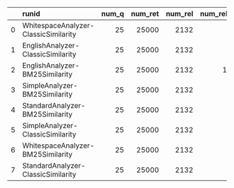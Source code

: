 |    | runid                                |   num_q |   num_ret |   num_rel |   num_rel_ret |    map |   gm_map |   Rprec |   bpref |   recip_rank |   iprec_at_recall_0.00 |   iprec_at_recall_0.10 |   iprec_at_recall_0.20 |   iprec_at_recall_0.30 |   iprec_at_recall_0.40 |   iprec_at_recall_0.50 |   iprec_at_recall_0.60 |   iprec_at_recall_0.70 |   iprec_at_recall_0.80 |   iprec_at_recall_0.90 |   iprec_at_recall_1.00 |   P_5 |   P_10 |   P_15 |   P_20 |   P_30 |   P_100 |   P_200 |   P_500 |   P_1000 |
|---:|:-------------------------------------|--------:|----------:|----------:|--------------:|-------:|---------:|--------:|--------:|-------------:|-----------------------:|-----------------------:|-----------------------:|-----------------------:|-----------------------:|-----------------------:|-----------------------:|-----------------------:|-----------------------:|-----------------------:|-----------------------:|------:|-------:|-------:|-------:|-------:|--------:|--------:|--------:|---------:|
|  0 | WhitespaceAnalyzer-ClassicSimilarity |      25 |     25000 |      2132 |           439 | 0.0476 |   0.0121 |  0.0897 |  0.1001 |       0.3402 |                 0.3869 |                 0.1271 |                 0.0647 |                 0.0504 |                 0.0373 |                 0.0324 |                 0.0307 |                 0.0167 |                 0.0111 |                 0.0044 |                 0      | 0.16  |  0.136 | 0.136  |  0.128 | 0.108  |  0.0612 |  0.0424 |  0.025  |   0.0176 |
|  1 | EnglishAnalyzer-ClassicSimilarity    |      25 |     25000 |      2132 |           781 | 0.1121 |   0.0611 |  0.1623 |  0.1529 |       0.588  |                 0.6231 |                 0.2744 |                 0.1872 |                 0.1286 |                 0.0909 |                 0.0666 |                 0.0469 |                 0.0309 |                 0.0158 |                 0.0104 |                 0      | 0.36  |  0.272 | 0.2747 |  0.256 | 0.208  |  0.1244 |  0.0846 |  0.0497 |   0.0312 |
|  2 | EnglishAnalyzer-BM25Similarity       |      25 |     25000 |      2132 |          1013 | 0.1973 |   0.0928 |  0.2465 |  0.2115 |       0.738  |                 0.7625 |                 0.3926 |                 0.332  |                 0.2711 |                 0.2188 |                 0.18   |                 0.1228 |                 0.0841 |                 0.0485 |                 0.0159 |                 0.0033 | 0.448 |  0.4   | 0.3627 |  0.338 | 0.2813 |  0.1812 |  0.1216 |  0.0659 |   0.0405 |
|  3 | SimpleAnalyzer-BM25Similarity        |      25 |     25000 |      2132 |           800 | 0.1678 |   0.0701 |  0.209  |  0.1913 |       0.7575 |                 0.7868 |                 0.3734 |                 0.274  |                 0.2119 |                 0.1625 |                 0.1293 |                 0.0932 |                 0.0574 |                 0.0422 |                 0.0165 |                 0.001  | 0.472 |  0.384 | 0.3253 |  0.3   | 0.264  |  0.1448 |  0.0918 |  0.0508 |   0.032  |
|  4 | StandardAnalyzer-BM25Similarity      |      25 |     25000 |      2132 |           792 | 0.1677 |   0.0685 |  0.206  |  0.1901 |       0.7645 |                 0.7951 |                 0.3611 |                 0.2669 |                 0.2136 |                 0.1654 |                 0.1346 |                 0.0919 |                 0.0629 |                 0.0462 |                 0.0124 |                 0.0009 | 0.464 |  0.376 | 0.328  |  0.298 | 0.2613 |  0.1444 |  0.092  |  0.0501 |   0.0317 |
|  5 | SimpleAnalyzer-ClassicSimilarity     |      25 |     25000 |      2132 |           648 | 0.0955 |   0.0609 |  0.1604 |  0.1488 |       0.625  |                 0.6692 |                 0.2682 |                 0.1651 |                 0.0934 |                 0.0613 |                 0.0427 |                 0.0338 |                 0.0186 |                 0.0075 |                 0.0055 |                 0      | 0.376 |  0.292 | 0.2613 |  0.236 | 0.1947 |  0.1108 |  0.0738 |  0.0399 |   0.0259 |
|  6 | WhitespaceAnalyzer-BM25Similarity    |      25 |     25000 |      2132 |           511 | 0.0764 |   0.0134 |  0.1147 |  0.1093 |       0.4945 |                 0.5263 |                 0.2121 |                 0.1454 |                 0.0931 |                 0.061  |                 0.0441 |                 0.0306 |                 0.0173 |                 0.0121 |                 0.0046 |                 0.0009 | 0.264 |  0.204 | 0.1733 |  0.162 | 0.144  |  0.0792 |  0.0524 |  0.031  |   0.0204 |
|  7 | StandardAnalyzer-ClassicSimilarity   |      25 |     25000 |      2132 |           638 | 0.099  |   0.0601 |  0.1608 |  0.1506 |       0.626  |                 0.6685 |                 0.287  |                 0.1733 |                 0.1028 |                 0.0661 |                 0.0435 |                 0.0346 |                 0.019  |                 0.0083 |                 0.0048 |                 0      | 0.384 |  0.292 | 0.272  |  0.23  | 0.196  |  0.1108 |  0.0744 |  0.0388 |   0.0255 |